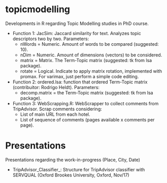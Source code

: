 # topicmodelling
Developments in R regarding Topic Modelling studies in PhD course.
- Function 1: JacSim: Jaccard similarity for text. Analyzes topic descriptors two by two. Parameters:
  - nWords = Numeric. Amount of words to be compared (suggested: 10).
  - nDim = Numeric. Amount of dimensions (vectors) to be considered.
  - matrix = Matrix. The Term-Topic matrix (suggested: tk from lsa package).
  - rotate = Logical. Indicate to apply matrix rotation, implemented with promax. For varimax, just perform a simple code editing. 
- Function 2: ordered.lsa: function that ordered Term-Topic matrix (contribuitor: Rodrigo Heldt). Parameters:
  - decomp.matrix = the Term-Topic matrix (suggested: tk from lsa package).
- Function 3: WebScrapping.R: WebScrapper to collect comments from TripAdvisor. Scrap comments considering:
  - List of main URL from each hotel.
  - List of sequence of comments (pages available x comments per page).

# Presentations
  Presentations regarding the work-in-progress (Place, City, Date)
  - TripAdvisor_Classifier_: Structure for TripAdvisor classifier with SERVQUAL (Oxford Brookes University, Oxford, Nov/17)
